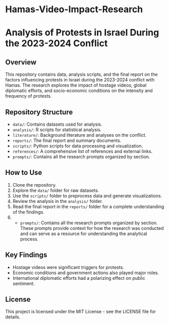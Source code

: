 # Hamas-Video-Impact-Research
# Analysis of Protests in Israel During the 2023-2024 Conflict

## Overview
This repository contains data, analysis scripts, and the final report on the factors influencing protests in Israel during the 2023-2024 conflict with Hamas. The research explores the impact of hostage videos, global diplomatic efforts, and socio-economic conditions on the intensity and frequency of protests.

## Repository Structure

- `data/`: Contains datasets used for analysis.
- `analysis/`: R scripts for statistical analysis.
- `literature/`: Background literature and analyses on the conflict.
- `reports/`: The final report and summary documents.
- `scripts/`: Python scripts for data processing and visualization.
- `references/`: A comprehensive list of references and external links.
- `prompts/`: Contains all the research prompts organized by section.

## How to Use
1. Clone the repository.
2. Explore the `data/` folder for raw datasets.
3. Use the `scripts/` folder to preprocess data and generate visualizations.
4. Review the analysis in the `analysis/` folder.
5. Read the final report in the `reports/` folder for a complete understanding of the findings.
6. - `prompts/`: Contains all the research prompts organized by section. These prompts provide context for how the research was conducted and can serve as a resource for understanding the analytical process.


## Key Findings
- Hostage videos were significant triggers for protests.
- Economic conditions and government actions also played major roles.
- International diplomatic efforts had a polarizing effect on public sentiment.

## License
This project is licensed under the MIT License - see the LICENSE file for details.

